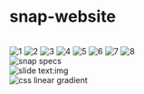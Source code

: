 # snap-website
\
![1](https://github.com/JCPTrevillian/snap-website/assets/95890754/04d56efe-63b6-4dfb-9959-70560708c13b)
![2](https://github.com/JCPTrevillian/snap-website/assets/95890754/49aa18a8-855a-4714-a64d-742aac8009e5)
![3](https://github.com/JCPTrevillian/snap-website/assets/95890754/d236d321-84b0-4c6a-816e-fd71ece2e883)
![4](https://github.com/JCPTrevillian/snap-website/assets/95890754/68b1fc5f-74d3-4298-bd7e-06b10a2af0fb)
![5](https://github.com/JCPTrevillian/snap-website/assets/95890754/5955edaa-67bb-4e77-98b3-06003601c028)
![6](https://github.com/JCPTrevillian/snap-website/assets/95890754/0d24ae83-538f-4024-98b2-bc7bbb8cd535)
![7](https://github.com/JCPTrevillian/snap-website/assets/95890754/7dbb66be-8637-4efb-8cd5-8a924b041e30)
![8](https://github.com/JCPTrevillian/snap-website/assets/95890754/cfaa1081-63cb-4579-85a7-5f5785455dc1)
\
![snap specs](https://github.com/JCPTrevillian/snap-website/assets/95890754/ba8b4a02-30ff-4af2-b23b-be6858f8ed2c)
\
![slide text:img](https://github.com/JCPTrevillian/snap-website/assets/95890754/f01706f2-3d99-4fae-b367-bd5e0045aa9b)
\
![css linear gradient](https://github.com/JCPTrevillian/snap-website/assets/95890754/153b1a69-de21-4aee-a6dd-efa8d73d085d)
